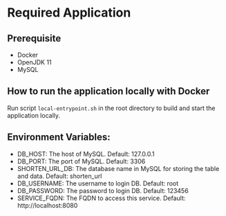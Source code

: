 # Required Application

## Prerequisite
- Docker
- OpenJDK 11
- MySQL
 
## How to run the application locally with Docker
Run script `local-entrypoint.sh` in the root directory to build and start the application locally.

## Environment Variables:
- DB_HOST: The host of MySQL. Default: 127.0.0.1
- DB_PORT: The port of MySQL. Default: 3306
- SHORTEN_URL_DB: The database name in MySQL for storing the table and data. Default: shorten_url
- DB_USERNAME: The username to login DB. Default: root
- DB_PASSWORD: The password to login DB. Default: 123456
- SERVICE_FQDN: The FQDN to access this service. Default: http://localhost:8080